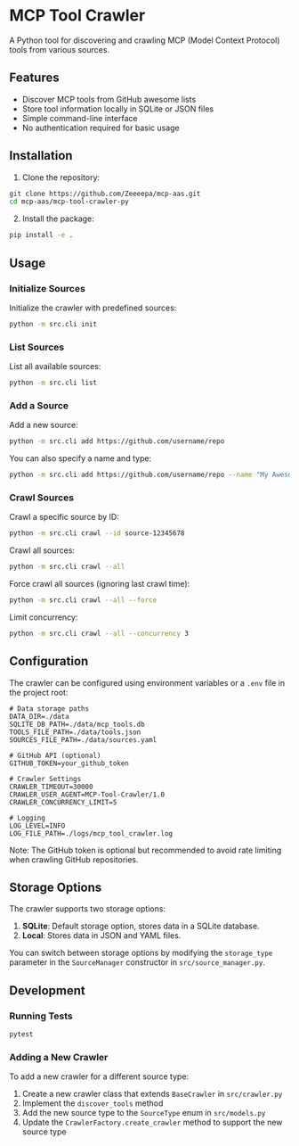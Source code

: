 # MCP Tool Crawler

A Python tool for discovering and crawling MCP (Model Context Protocol) tools from various sources.

## Features

- Discover MCP tools from GitHub awesome lists
- Store tool information locally in SQLite or JSON files
- Simple command-line interface
- No authentication required for basic usage

## Installation

1. Clone the repository:
```bash
git clone https://github.com/Zeeeepa/mcp-aas.git
cd mcp-aas/mcp-tool-crawler-py
```

2. Install the package:
```bash
pip install -e .
```

## Usage

### Initialize Sources

Initialize the crawler with predefined sources:

```bash
python -m src.cli init
```

### List Sources

List all available sources:

```bash
python -m src.cli list
```

### Add a Source

Add a new source:

```bash
python -m src.cli add https://github.com/username/repo
```

You can also specify a name and type:

```bash
python -m src.cli add https://github.com/username/repo --name "My Awesome List" --type github_awesome_list
```

### Crawl Sources

Crawl a specific source by ID:

```bash
python -m src.cli crawl --id source-12345678
```

Crawl all sources:

```bash
python -m src.cli crawl --all
```

Force crawl all sources (ignoring last crawl time):

```bash
python -m src.cli crawl --all --force
```

Limit concurrency:

```bash
python -m src.cli crawl --all --concurrency 3
```

## Configuration

The crawler can be configured using environment variables or a `.env` file in the project root:

```
# Data storage paths
DATA_DIR=./data
SQLITE_DB_PATH=./data/mcp_tools.db
TOOLS_FILE_PATH=./data/tools.json
SOURCES_FILE_PATH=./data/sources.yaml

# GitHub API (optional)
GITHUB_TOKEN=your_github_token

# Crawler Settings
CRAWLER_TIMEOUT=30000
CRAWLER_USER_AGENT=MCP-Tool-Crawler/1.0
CRAWLER_CONCURRENCY_LIMIT=5

# Logging
LOG_LEVEL=INFO
LOG_FILE_PATH=./logs/mcp_tool_crawler.log
```

Note: The GitHub token is optional but recommended to avoid rate limiting when crawling GitHub repositories.

## Storage Options

The crawler supports two storage options:

1. **SQLite**: Default storage option, stores data in a SQLite database.
2. **Local**: Stores data in JSON and YAML files.

You can switch between storage options by modifying the `storage_type` parameter in the `SourceManager` constructor in `src/source_manager.py`.

## Development

### Running Tests

```bash
pytest
```

### Adding a New Crawler

To add a new crawler for a different source type:

1. Create a new crawler class that extends `BaseCrawler` in `src/crawler.py`
2. Implement the `discover_tools` method
3. Add the new source type to the `SourceType` enum in `src/models.py`
4. Update the `CrawlerFactory.create_crawler` method to support the new source type

